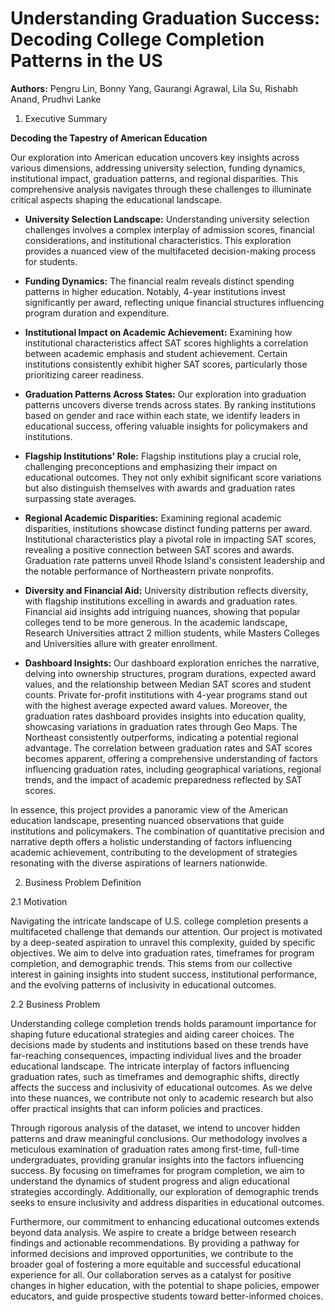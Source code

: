 # Understanding Graduation Success: Decoding College Completion Patterns in the US

**Authors:** Pengru Lin, Bonny Yang, Gaurangi Agrawal, Lila Su, Rishabh Anand, Prudhvi Lanke

1. Executive Summary

**Decoding the Tapestry of American Education**

Our exploration into American education uncovers key insights across various dimensions, addressing university selection, funding dynamics, institutional impact, graduation patterns, and regional disparities. This comprehensive analysis navigates through these challenges to illuminate critical aspects shaping the educational landscape.

- **University Selection Landscape:** Understanding university selection challenges involves a complex interplay of admission scores, financial considerations, and institutional characteristics. This exploration provides a nuanced view of the multifaceted decision-making process for students.

- **Funding Dynamics:** The financial realm reveals distinct spending patterns in higher education. Notably, 4-year institutions invest significantly per award, reflecting unique financial structures influencing program duration and expenditure.

- **Institutional Impact on Academic Achievement:** Examining how institutional characteristics affect SAT scores highlights a correlation between academic emphasis and student achievement. Certain institutions consistently exhibit higher SAT scores, particularly those prioritizing career readiness.

- **Graduation Patterns Across States:** Our exploration into graduation patterns uncovers diverse trends across states. By ranking institutions based on gender and race within each state, we identify leaders in educational success, offering valuable insights for policymakers and institutions.

- **Flagship Institutions' Role:** Flagship institutions play a crucial role, challenging preconceptions and emphasizing their impact on educational outcomes. They not only exhibit significant score variations but also distinguish themselves with awards and graduation rates surpassing state averages.

- **Regional Academic Disparities:** Examining regional academic disparities, institutions showcase distinct funding patterns per award. Institutional characteristics play a pivotal role in impacting SAT scores, revealing a positive connection between SAT scores and awards. Graduation rate patterns unveil Rhode Island's consistent leadership and the notable performance of Northeastern private nonprofits.

- **Diversity and Financial Aid:** University distribution reflects diversity, with flagship institutions excelling in awards and graduation rates. Financial aid insights add intriguing nuances, showing that popular colleges tend to be more generous. In the academic landscape, Research Universities attract 2 million students, while Masters Colleges and Universities allure with greater enrollment.

- **Dashboard Insights:** Our dashboard exploration enriches the narrative, delving into ownership structures, program durations, expected award values, and the relationship between Median SAT scores and student counts. Private for-profit institutions with 4-year programs stand out with the highest average expected award values. Moreover, the graduation rates dashboard provides insights into education quality, showcasing variations in graduation rates through Geo Maps. The Northeast consistently outperforms, indicating a potential regional advantage. The correlation between graduation rates and SAT scores becomes apparent, offering a comprehensive understanding of factors influencing graduation rates, including geographical variations, regional trends, and the impact of academic preparedness reflected by SAT scores.

In essence, this project provides a panoramic view of the American education landscape, presenting nuanced observations that guide institutions and policymakers. The combination of quantitative precision and narrative depth offers a holistic understanding of factors influencing academic achievement, contributing to the development of strategies resonating with the diverse aspirations of learners nationwide.

2. Business Problem Definition

2.1 Motivation

Navigating the intricate landscape of U.S. college completion presents a multifaceted challenge that demands our attention. Our project is motivated by a deep-seated aspiration to unravel this complexity, guided by specific objectives. We aim to delve into graduation rates, timeframes for program completion, and demographic trends. This stems from our collective interest in gaining insights into student success, institutional performance, and the evolving patterns of inclusivity in educational outcomes.

2.2 Business Problem

Understanding college completion trends holds paramount importance for shaping future educational strategies and aiding career choices. The decisions made by students and institutions based on these trends have far-reaching consequences, impacting individual lives and the broader educational landscape. The intricate interplay of factors influencing graduation rates, such as timeframes and demographic shifts, directly affects the success and inclusivity of educational outcomes. As we delve into these nuances, we contribute not only to academic research but also offer practical insights that can inform policies and practices.

Through rigorous analysis of the dataset, we intend to uncover hidden patterns and draw meaningful conclusions. Our methodology involves a meticulous examination of graduation rates among first-time, full-time undergraduates, providing granular insights into the factors influencing success. By focusing on timeframes for program completion, we aim to understand the dynamics of student progress and align educational strategies accordingly. Additionally, our exploration of demographic trends seeks to ensure inclusivity and address disparities in educational outcomes.

Furthermore, our commitment to enhancing educational outcomes extends beyond data analysis. We aspire to create a bridge between research findings and actionable recommendations. By providing a pathway for informed decisions and improved opportunities, we contribute to the broader goal of fostering a more equitable and successful educational experience for all. Our collaboration serves as a catalyst for positive changes in higher education, with the potential to shape policies, empower educators, and guide prospective students toward better-informed choices.
